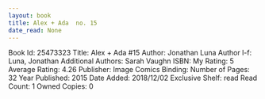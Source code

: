 ```yaml
---
layout: book
title: Alex + Ada  no. 15
date_read: None
---
```


Book Id: 25473323
Title: Alex + Ada #15
Author: Jonathan Luna
Author l-f: Luna, Jonathan
Additional Authors: Sarah Vaughn
ISBN: 
My Rating: 5
Average Rating: 4.26
Publisher: Image Comics
Binding: 
Number of Pages: 32
Year Published: 2015
Date Added: 2018/12/02
Exclusive Shelf: read
Read Count: 1
Owned Copies: 0

